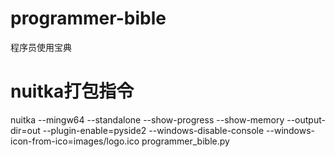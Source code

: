 # programmer-bible
程序员使用宝典
# nuitka打包指令
nuitka --mingw64 --standalone --show-progress --show-memory --output-dir=out   --plugin-enable=pyside2 --windows-disable-console  --windows-icon-from-ico=images/logo.ico programmer_bible.py
